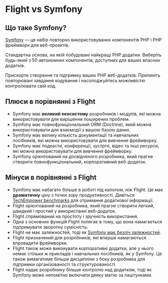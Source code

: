 # Flight vs Symfony

## Що таке Symfony?
[Symfony](https://symfony.com/) — це набір повторно використовуваних компонентів PHP і PHP фреймворк для веб-проектів.

Стандартна основа, на якій побудовані найкращі PHP додатки. Виберіть будь-який з 50 автономних компонентів, доступних для ваших власних додатків.

Прискорте створення та підтримку ваших PHP веб-додатків. Припиніть повторювані завдання кодування і насолоджуйтесь можливістю контролювати свій код.

## Плюси в порівнянні з Flight

- Symfony має **великий екосистему** розробників і модулів, які можна використовувати для вирішення поширених проблем.
- Symfony має повнофункціональний ORM (Doctrine), який можна використовувати для взаємодії з вашою базою даних.
- Symfony має велику кількість документації та навчальних посібників, які можна використовувати для вивчення фреймворку.
- Symfony має подкасти, конференції, зустрічі, відео та інші ресурси, які можна використовувати для вивчення фреймворку.
- Symfony орієнтований на досвідченого розробника, який прагне створити повнофункціональний, корпоративний веб-додаток.

## Мінуси в порівнянні з Flight

- Symfony має набагато більше в роботі під капотом, ніж Flight. Це має **драматичну** ціну з точки зору продуктивності. Дивіться [TechEmpower benchmarks](https://www.techempower.com/benchmarks/#hw=ph&test=fortune&section=data-r22&l=zik073-cn3) для отримання додаткової інформації.
- Flight орієнтований на розробника, який прагне створити легкий, швидкий і простий у використанні веб-додаток.
- Flight спрямований на простоту і зручність використання.
- Одна з основних функцій Flight полягає в тому, що вона намагається підтримувати зворотну сумісність.
- Flight не має залежностей, тоді як [Symfony має безліч залежностей](https://github.com/symfony/symfony/blob/7.2/composer.json).
- Flight призначений для розробників, які вперше намагаються впровадити фреймворки.
- Flight також може виконувати корпоративні додатки, але у нього немає стільки ж прикладів і навчальних посібників, як у Symfony. Це також вимагатиме більше дисципліни з боку розробника для підтримки організованості та структурованості.
- Flight надає розробнику більше контролю над додатком, тоді як Symfony може непомітно включати деяку магію за лаштунками.